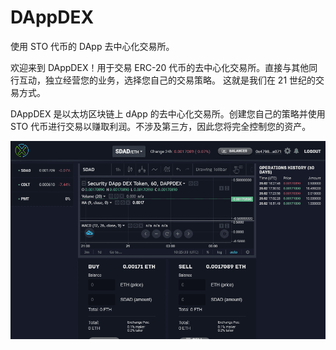 # DAppDEX

使用 STO 代币的 DApp 去中心化交易所。

欢迎来到 DAppDEX！用于交易 ERC-20 代币的去中心化交易所。直接与其他同行互动，独立经营您的业务，选择您自己的交易策略。
这就是我们在 21 世纪的交易方式。

DAppDEX 是以太坊区块链上 dApp 的去中心化交易所。创建您自己的策略并使用 STO 代币进行交易以赚取利润。不涉及第三方，因此您将完全控制您的资产。

![dappdex-dapp-exchanges-eth-image1_19d21125d5e7d19deca6be1c5a51d648](dappdex-dapp-exchanges-eth-image1_19d21125d5e7d19deca6be1c5a51d648.png)

